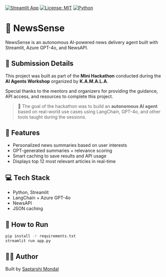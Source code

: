 [![Streamlit App](https://img.shields.io/badge/Live%20App-Streamlit-green?logo=streamlit)](https://newssense.streamlit.app/)
[![License: MIT](https://img.shields.io/badge/License-MIT-yellow.svg)](LICENSE)
[![Python](https://img.shields.io/badge/Python-3.9%2B-blue.svg)](https://www.python.org/)

# 📰 NewsSense

NewsSense is an autonomous AI-powered news delivery agent built with Streamlit, Azure GPT-4o, and NewsAPI.

## 🏁 Submission Details

This project was built as part of the **Mini Hackathon** conducted during the  
**AI Agents Workshop** organized by **K.A.M.A.L.A**.

Special thanks to the mentors and organizers for providing the guidance, API access, and resources to complete this project.

> 🧠 The goal of the hackathon was to build an **autonomous AI agent** based on real-world use cases using LangChain, GPT-4o, and other tools taught during the sessions.

## 🔧 Features
- Personalized news summaries based on user interests
- GPT-generated summaries + relevance scoring
- Smart caching to save results and API usage
- Displays top 12 most relevant articles in real-time

## 💻 Tech Stack
- Python, Streamlit
- LangChain + Azure GPT-4o
- NewsAPI
- JSON caching

## 🚀 How to Run
```bash
pip install -r requirements.txt
streamlit run app.py
```

## 👨‍💻 Author

Built by [Saptarshi Mondal](https://github.com/SaptarshiMondal123)

